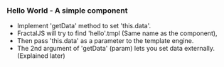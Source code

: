 ### Hello World - A simple component  ###

* Implement 'getData' method to set 'this.data'.
* FractalJS will try to find 'hello'.tmpl (Same name as the component),
* Then pass 'this.data' as a parameter to the template engine.
* The 2nd argument of 'getData' (param) lets you set data externally. (Explained later)
